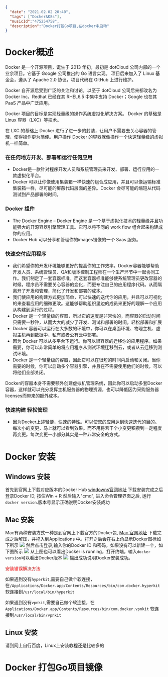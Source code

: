 ```json
{
  "date": "2021.02.02 20:40",
  "tags": ["Docker&K8s"],
  "musicId":"475254758",
  "description":"Docker打包Go项目,在docker中启动"  
}
```
# Docker概述
Docker 是一个开源项目，诞生于 2013 年初，最初是 dotCloud 公司内部的一个业余项目。它基于 Google 公司推出的 Go 语言实现。 项目后来加入了 Linux 基金会，遵从了 Apache 2.0 协议，项目代码在 GitHub 上进行维护。

Docker 自开源后受到广泛的关注和讨论，以至于 dotCloud 公司后来都改名为 Docker Inc。Redhat 已经在其 RHEL6.5 中集中支持 Docker；Google 也在其 PaaS 产品中广泛应用。

Docker 项目的目标是实现轻量级的操作系统虚拟化解决方案。 Docker 的基础是 Linux 容器（LXC）等技术。

在 LXC 的基础上 Docker 进行了进一步的封装，让用户不需要去关心容器的管理，使得操作更为简便。用户操作 Docker 的容器就像操作一个快速轻量级的虚拟机一样简单。

### 在任何地方开发、部署和运行任何应用
* Docker是一款针对程序开发人员和系统管理员来开发、部署、运行应用的一款虚拟化平台。
* Docker 可以让你像使用集装箱一样快速的组合成应用，并且可以像运输标准集装箱一样，尽可能的屏蔽代码层面的差异。Docker 会尽可能的缩短从代码测试到产品部署的时间。

### Docker 组件

* The Docker Engine – Docker Engine 是一个基于虚拟化技术的轻量级并且功能强大的开源容器引擎管理工具。它可以将不同的 work flow 组合起来构建成你的应用。
* Docker Hub 可以分享和管理你的images镜像的一个 Saas 服务。
### 快速交付应用程序
* 我们希望你的开发环境能够更好的提高你的工作效率。Docker容器能够帮助开发人员、系统管理员、QA和版本控制工程师在一个生产环节中一起协同工作。我们制定了一套容器标准，而这套容器标准能够使系统管理员更改容器的时候，程序员不需要关心容器的变化，而更专注自己的应用程序代码。从而隔离开了开发和管理，简化了开发和部署的成本。
* 我们使应用的构建方式更加简单，可以快速的迭代你的应用，并且可以可视化的来查看应用的细微更改。这能够帮助组织里边的成员来更好的理解一个应用从构建到运行的过程。
* Docker 是一个轻量级的容器，所以它的速度是非常快的，而容器的启动时间只需要一秒钟，从而大大的减少了开发、测试和部署的时间。轻松部署和扩展
* Docker 容器可以运行在大多数的环境中，你可以在桌面环境、物理主机、虚拟主机再到数据中，私有或者公有云中部署。
* 因为 Docker 可以从多平台下运行。你可以很容器的迁移你的应用程序。如果需要，你可以非常简单的将应用程序从测试环境迁移到云，或者从云迁移到测试环境。
* Docker 是一个轻量级的容器，因此它可以在很短的时间内启动和关闭。当你需要的时候，你可以启动多个容器引擎，并且在不需要使用他们的时候，可以将他们全部关闭。

Docker的容器本身不需要额外创建虚拟机管理系统，因此你可以启动多套Docker容器，这样就可以充分发挥主机服务器的物理资源，也可以降低因为采购服务器licenses而带来的额外成本。

### 快速构建 轻松管理
* 因为Docker上述轻便，快速的特性。可以使您的应用达到快速迭代的目的。每次小的变更，马上就可以看到效果。而不用将若干个小变更积攒到一定程度再变更。每次变更一小部分其实是一种非常安全的方式。

# Docker 安装
## Windows 安装
首先到官网上下载对应版本的Docker Hub [windowns官网地址](https://docs.docker.com/docker-for-windows/install/) 下载安装完成之后登录Docker ID, 按住Win + R 然后输入"cmd", 进入命令管理界面之后, 运行```docker version```.版本号显示正确说明Docker安装成功
## Mac 安装
Mac有两种安装方式一种是到官网上下载官方的Docker包, [Mac 官网地址](https://docs.docker.com/docker-for-mac/install/) 下载完成之后解压，并拖入到Applications 中。打开之后会在右上角显示Docker图标如下所示
![](../../../images/Mac-docker.png)
然后点击登录,输入你的Docker ID 和密码，如果没有可以新建一个，如下图所示
![](../../../images/Mac-docker-login.png)
从上图也可以看出Docker is running，打开终端，输入```docker version```可以看出Docker版本
![](../../../images/docker-version.png)
输出成功说明Docker安装成功。

<font color=red>安装错误解决方法</font>

如果遇到没有```hyperkit```,需要自己做个软连接，在```/Applications/Docker.app/Contents/Resources/bin/com.docker.hyperkit``` 软连接到```/usr/local/bin/hyperkit```

如果遇到没有```vpnkit```,需要自己做个软连接，在```Applications/Docker.app/Contents/Resources/bin/com.docker.vpnkit``` 软连接到```/usr/local/bin/vpnkit```

## Linux 安装
请到网上自行百度，Linux上安装教程还是比较多的

# Docker 打包Go项目镜像

